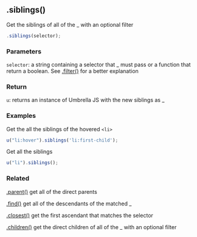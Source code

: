 ## .siblings()

Get the siblings of all of the _ with an optional filter

```js
.siblings(selector);
```


### Parameters

`selector`: a string containing a selector that _ must pass or a function that return a boolean. See [.filter()](#selector) for a better explanation



### Return

`u`: returns an instance of Umbrella JS with the new siblings as _



### Examples

Get the all the siblings of the hovered `<li>`

```js
u("li:hover").siblings('li:first-child');
```

Get all the siblings

```js
u("li").siblings();
```



### Related

[.parent()](#parent) get all of the direct parents

[.find()](#find) get all of the descendants of the matched _

[.closest()](#closest) get the first ascendant that matches the selector

[.children()](#closest) get the direct children of all of the _ with an optional filter
